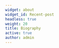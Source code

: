 ```yaml
---
widget: about
widget_id: Recent-post
headless: true
weight: 20
title: Biography
active: true
author: admin
---
```

